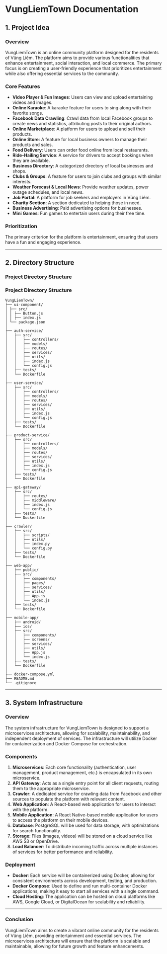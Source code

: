 # VungLiemTown Documentation

## 1. Project Idea

### Overview
VungLiemTown is an online community platform designed for the residents of Vũng Liêm. The platform aims to provide various functionalities that enhance entertainment, social interaction, and local commerce. The primary focus is on creating a user-friendly experience that prioritizes entertainment while also offering essential services to the community.

### Core Features
- **Video Player & Fun Images**: Users can view and upload entertaining videos and images.
- **Online Karaoke**: A karaoke feature for users to sing along with their favorite songs.
- **Facebook Data Crawling**: Crawl data from local Facebook groups to create news and statistics, attributing posts to their original authors.
- **Online Marketplace**: A platform for users to upload and sell their products.
- **Online Store**: A feature for local business owners to manage their products and sales.
- **Food Delivery**: Users can order food online from local restaurants.
- **Ride-Hailing Service**: A service for drivers to accept bookings when they are available.
- **Business Directory**: A categorized directory of local businesses and shops.
- **Clubs & Groups**: A feature for users to join clubs and groups with similar interests.
- **Weather Forecast & Local News**: Provide weather updates, power outage schedules, and local news.
- **Job Portal**: A platform for job seekers and employers in Vũng Liêm.
- **Charity Section**: A section dedicated to helping those in need.
- **Business Advertising**: Paid advertising options for businesses.
- **Mini Games**: Fun games to entertain users during their free time.

### Prioritization
The primary criterion for the platform is entertainment, ensuring that users have a fun and engaging experience.

---

## 2. Directory Structure

### Project Directory Structure


### Project Directory Structure

```plaintext
VungLiemTown/
├── ui-component/
│ ├── src/
│ │ ├── Button.js
│ │ ├── index.js
│ └── package.json
│
├── auth-service/
│   ├── src/
│   │   ├── controllers/
│   │   ├── models/
│   │   ├── routes/
│   │   ├── services/
│   │   ├── utils/
│   │   ├── index.js
│   │   └── config.js
│   ├── tests/
│   └── Dockerfile
│
├── user-service/
│   ├── src/
│   │   ├── controllers/
│   │   ├── models/
│   │   ├── routes/
│   │   ├── services/
│   │   ├── utils/
│   │   ├── index.js
│   │   └── config.js
│   ├── tests/
│   └── Dockerfile
│
├── product-service/
│   ├── src/
│   │   ├── controllers/
│   │   ├── models/
│   │   ├── routes/
│   │   ├── services/
│   │   ├── utils/
│   │   ├── index.js
│   │   └── config.js
│   ├── tests/
│   └── Dockerfile
│
├── api-gateway/
│   ├── src/
│   │   ├── routes/
│   │   ├── middleware/
│   │   ├── index.js
│   │   └── config.js
│   ├── tests/
│   └── Dockerfile
│
├── crawler/
│   ├── src/
│   │   ├── scripts/
│   │   ├── utils/
│   │   ├── index.py
│   │   └── config.py
│   ├── tests/
│   └── Dockerfile
│
├── web-app/
│   ├── public/
│   ├── src/
│   │   ├── components/
│   │   ├── pages/
│   │   ├── services/
│   │   ├── utils/
│   │   ├── App.js
│   │   └── index.js
│   ├── tests/
│   └── Dockerfile
│
├── mobile-app/
│   ├── android/
│   ├── ios/
│   ├── src/
│   │   ├── components/
│   │   ├── screens/
│   │   ├── services/
│   │   ├── utils/
│   │   ├── App.js
│   │   └── index.js
│   ├── tests/
│   └── Dockerfile
│
├── docker-compose.yml
├── README.md
└── .gitignore
```



---

## 3. System Infrastructure

### Overview
The system infrastructure for VungLiemTown is designed to support a microservices architecture, allowing for scalability, maintainability, and independent deployment of services. The infrastructure will utilize Docker for containerization and Docker Compose for orchestration.

### Components
1. **Microservices**: Each core functionality (authentication, user management, product management, etc.) is encapsulated in its own microservice.
2. **API Gateway**: Acts as a single entry point for all client requests, routing them to the appropriate microservice.
3. **Crawler**: A dedicated service for crawling data from Facebook and other sources to populate the platform with relevant content.
4. **Web Application**: A React-based web application for users to interact with the platform.
5. **Mobile Application**: A React Native-based mobile application for users to access the platform on their mobile devices.
6. **Database**: PostgreSQL will be used for data storage, with optimizations for search functionality.
7. **Storage**: Files (images, videos) will be stored on a cloud service like AWS S3 or OpenDrive.
8. **Load Balancer**: To distribute incoming traffic across multiple instances of services for better performance and reliability.

### Deployment
- **Docker**: Each service will be containerized using Docker, allowing for consistent environments across development, testing, and production.
- **Docker Compose**: Used to define and run multi-container Docker applications, making it easy to start all services with a single command.
- **Cloud Hosting**: The application can be hosted on cloud platforms like AWS, Google Cloud, or DigitalOcean for scalability and reliability.

---

### Conclusion
VungLiemTown aims to create a vibrant online community for the residents of Vũng Liêm, providing entertainment and essential services. The microservices architecture will ensure that the platform is scalable and maintainable, allowing for future growth and feature enhancements.
